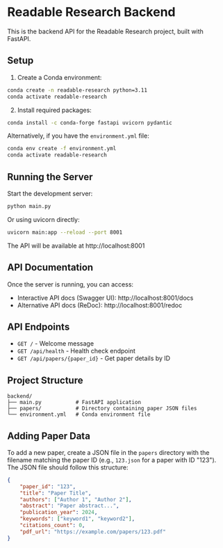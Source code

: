 # Readable Research Backend

This is the backend API for the Readable Research project, built with FastAPI.

## Setup

1. Create a Conda environment:

```bash
conda create -n readable-research python=3.11
conda activate readable-research
```

2. Install required packages:

```bash
conda install -c conda-forge fastapi uvicorn pydantic
```

Alternatively, if you have the `environment.yml` file:

```bash
conda env create -f environment.yml
conda activate readable-research
```

## Running the Server

Start the development server:

```bash
python main.py
```

Or using uvicorn directly:

```bash
uvicorn main:app --reload --port 8001
```

The API will be available at http://localhost:8001

## API Documentation

Once the server is running, you can access:

- Interactive API docs (Swagger UI): http://localhost:8001/docs
- Alternative API docs (ReDoc): http://localhost:8001/redoc

## API Endpoints

- `GET /` - Welcome message
- `GET /api/health` - Health check endpoint
- `GET /api/papers/{paper_id}` - Get paper details by ID

## Project Structure

```
backend/
├── main.py           # FastAPI application
├── papers/           # Directory containing paper JSON files
└── environment.yml   # Conda environment file
```

## Adding Paper Data

To add a new paper, create a JSON file in the `papers` directory with the filename matching the paper ID (e.g., `123.json` for a paper with ID "123"). The JSON file should follow this structure:

```json
{
	"paper_id": "123",
	"title": "Paper Title",
	"authors": ["Author 1", "Author 2"],
	"abstract": "Paper abstract...",
	"publication_year": 2024,
	"keywords": ["keyword1", "keyword2"],
	"citations_count": 0,
	"pdf_url": "https://example.com/papers/123.pdf"
}
```
